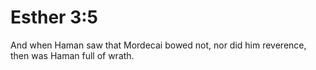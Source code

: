 # Esther 3:5

And when Haman saw that Mordecai bowed not, nor did him reverence, then was Haman full of wrath.
